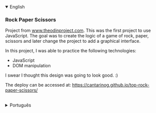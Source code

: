 <details open>
<summary>English</summary>

### Rock Paper Scissors

Project from www.theodinproject.com. This was the first project to use JavaScript. The goal was to create the logic of a game of rock, paper, scissors and later change the project to add a graphical interface.

In this project, I was able to practice the following technologies:
* JavaScript
* DOM manipulation

I swear I thought this design was going to look good. :)

The deploy can be accessed at: https://cantarinog.github.io/top-rock-paper-scissors/

<br>
</details>

<details>
<summary>Português</summary>

### Pedra, Papel, Tesoura

Projeto do www.theodinproject.com. Este foi o primeiro projeto a utilizar JavaScript. O objetivo era criar a lógica de um jogo de pedra, papel, tesoura e posteriormente alterar o projeto para adicionar uma interface gráfica.

Neste projeto, pude praticar as seguintes tecnologias:
* JavaScript
* Manipulação do DOM

Eu juro que na minha cabeça eu achava que esse design ia ficar bonito. :)

O deploy pode ser acessado em: https://cantarinog.github.io/top-rock-paper-scissors/

<br>
</details>
